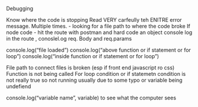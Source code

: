 Debugging

Know where the code is stopping
Read VERY carfeully teh ENITRE error message. Multiple times. - looking for a file path to where the code broke 
If node code - hit the route with postman and hard code an object console log in the route , conoslel.og req. Body and req.params 


console.log(“file loaded”)
console.log(“above function or if statement or for loop”)
console.log(“inside function or if statement or for loop”)

File path to connect files is broken (esp if front end javascript ro css) 
Function is not being called
For loop condition or if statemetn condition is not really true so not running usually due to some typo or variable being undefiend 

console.log(“variable name”, variable) to see what the computer sees
